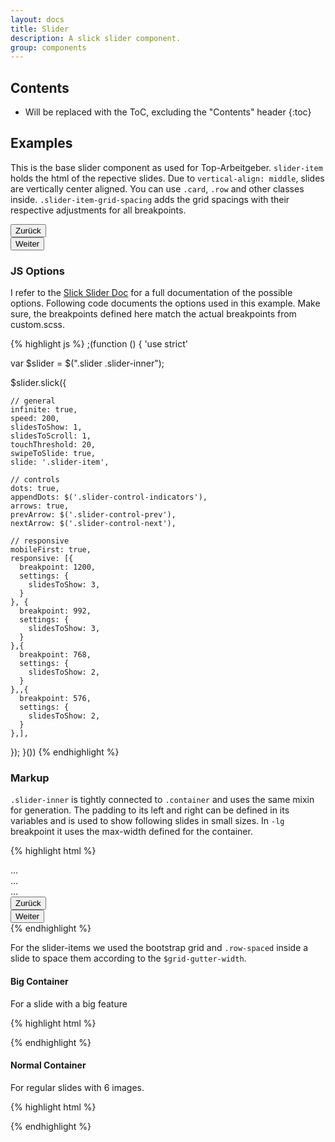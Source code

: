 ```yaml
---
layout: docs
title: Slider
description: A slick slider component.
group: components
---
```


## Contents

* Will be replaced with the ToC, excluding the "Contents" header
{:toc}

## Examples

This is the base slider component as used for Top-Arbeitgeber. `slider-item` holds the html of the repective slides. Due to `vertical-align: middle`, slides are vertically center aligned. You can use `.card`, `.row` and other classes inside. `.slider-item-grid-spacing` adds the grid spacings with their respective adjustments for all breakpoints.

<div class="section-slider slider">
  <div class="slider-inner">
    <div class="slider-item slider-item-grid-spacing">
      <div class="row row-spaced">
        <div class="col-12">
          <div class="card slider-card">
            <div class="card-img p-2">
              <img class="img-fluid" data-src="holder.js/372x220?auto=yes&bg=ccc&fg=000&text=1" alt="">
            </div>
          </div>
        </div>
      </div>
      <div class="row row-spaced">
        <div class="col-6">
          <div class="card slider-card">
            <div class="card-img p-2">
              <img class="img-fluid" data-src="holder.js/160x85?auto=yes&bg=ccc&fg=000&text=1" alt="">
            </div>
          </div>
        </div>
        <div class="col-6">
          <div class="card slider-card">
            <div class="card-img p-2">
              <img class="img-fluid" data-src="holder.js/160x85?auto=yes&bg=ccc&fg=000&text=1" alt="">
            </div>
          </div>
        </div>
      </div>
    </div>
    <div class="slider-item slider-item-grid-spacing">
      <div class="row row-spaced">
        <div class="col-6">
          <div class="card slider-card">
            <div class="card-img p-2">
              <img class="img-fluid" data-src="holder.js/160x85?auto=yes&bg=ccc&fg=000&text=2" alt="">
            </div>
          </div>
        </div>
        <div class="col-6">
          <div class="card slider-card">
            <div class="card-img p-2">
              <img class="img-fluid" data-src="holder.js/160x85?auto=yes&bg=ccc&fg=000&text=2" alt="">
            </div>
          </div>
        </div>
      </div>
      <div class="row row-spaced">
        <div class="col-6">
          <div class="card slider-card">
            <div class="card-img p-2">
              <img class="img-fluid" data-src="holder.js/160x85?auto=yes&bg=ccc&fg=000&text=2" alt="">
            </div>
          </div>
        </div>
        <div class="col-6">
          <div class="card slider-card">
            <div class="card-img p-2">
              <img class="img-fluid" data-src="holder.js/160x85?auto=yes&bg=ccc&fg=000&text=2" alt="">
            </div>
          </div>
        </div>
      </div>
      <div class="row row-spaced">
        <div class="col-6">
          <div class="card slider-card">
            <div class="card-img p-2">
              <img class="img-fluid" data-src="holder.js/160x85?auto=yes&bg=ccc&fg=000&text=2" alt="">
            </div>
          </div>
        </div>
        <div class="col-6">
          <div class="card slider-card">
            <div class="card-img p-2">
              <img class="img-fluid" data-src="holder.js/160x85?auto=yes&bg=ccc&fg=000&text=2" alt="">
            </div>
          </div>
        </div>
      </div>
    </div>
    <div class="slider-item slider-item-grid-spacing">
      <div class="row row-spaced">
        <div class="col-6">
          <div class="card slider-card">
            <div class="card-img p-2">
              <img class="img-fluid" data-src="holder.js/160x85?auto=yes&bg=ccc&fg=000&text=3" alt="">
            </div>
          </div>
        </div>
        <div class="col-6">
          <div class="card slider-card">
            <div class="card-img p-2">
              <img class="img-fluid" data-src="holder.js/160x85?auto=yes&bg=ccc&fg=000&text=3" alt="">
            </div>
          </div>
        </div>
      </div>
      <div class="row row-spaced">
        <div class="col-6">
          <div class="card slider-card">
            <div class="card-img p-2">
              <img class="img-fluid" data-src="holder.js/160x85?auto=yes&bg=ccc&fg=000&text=3" alt="">
            </div>
          </div>
        </div>
        <div class="col-6">
          <div class="card slider-card">
            <div class="card-img p-2">
              <img class="img-fluid" data-src="holder.js/160x85?auto=yes&bg=ccc&fg=000&text=3" alt="">
            </div>
          </div>
        </div>
      </div>
      <div class="row row-spaced">
        <div class="col-6">
          <div class="card slider-card">
            <div class="card-img p-2">
              <img class="img-fluid" data-src="holder.js/160x85?auto=yes&bg=ccc&fg=000&text=3" alt="">
            </div>
          </div>
        </div>
        <div class="col-6">
          <div class="card slider-card">
            <div class="card-img p-2">
              <img class="img-fluid" data-src="holder.js/160x85?auto=yes&bg=ccc&fg=000&text=3" alt="">
            </div>
          </div>
        </div>
      </div>
    </div>
    <div class="slider-item slider-item-grid-spacing">
      <div class="row row-spaced">
        <div class="col-6">
          <div class="card slider-card">
            <div class="card-img p-2">
              <img class="img-fluid" data-src="holder.js/160x85?auto=yes&bg=ccc&fg=000&text=4" alt="">
            </div>
          </div>
        </div>
        <div class="col-6">
          <div class="card slider-card">
            <div class="card-img p-2">
              <img class="img-fluid" data-src="holder.js/160x85?auto=yes&bg=ccc&fg=000&text=4" alt="">
            </div>
          </div>
        </div>
      </div>
      <div class="row row-spaced">
        <div class="col-6">
          <div class="card slider-card">
            <div class="card-img p-2">
              <img class="img-fluid" data-src="holder.js/160x85?auto=yes&bg=ccc&fg=000&text=4" alt="">
            </div>
          </div>
        </div>
        <div class="col-6">
          <div class="card slider-card">
            <div class="card-img p-2">
              <img class="img-fluid" data-src="holder.js/160x85?auto=yes&bg=ccc&fg=000&text=4" alt="">
            </div>
          </div>
        </div>
      </div>
      <div class="row row-spaced">
        <div class="col-6">
          <div class="card slider-card">
            <div class="card-img p-2">
              <img class="img-fluid" data-src="holder.js/160x85?auto=yes&bg=ccc&fg=000&text=4" alt="">
            </div>
          </div>
        </div>
        <div class="col-6">
          <div class="card slider-card">
            <div class="card-img p-2">
              <img class="img-fluid" data-src="holder.js/160x85?auto=yes&bg=ccc&fg=000&text=4" alt="">
            </div>
          </div>
        </div>
      </div>
    </div>
    <div class="slider-item slider-item-grid-spacing">
      <div class="row row-spaced">
        <div class="col-6">
          <div class="card slider-card">
            <div class="card-img p-2">
              <img class="img-fluid" data-src="holder.js/160x85?auto=yes&bg=ccc&fg=000&text=5" alt="">
            </div>
          </div>
        </div>
        <div class="col-6">
          <div class="card slider-card">
            <div class="card-img p-2">
              <img class="img-fluid" data-src="holder.js/160x85?auto=yes&bg=ccc&fg=000&text=5" alt="">
            </div>
          </div>
        </div>
      </div>
      <div class="row row-spaced">
        <div class="col-6">
          <div class="card slider-card">
            <div class="card-img p-2">
              <img class="img-fluid" data-src="holder.js/160x85?auto=yes&bg=ccc&fg=000&text=5" alt="">
            </div>
          </div>
        </div>
        <div class="col-6">
          <div class="card slider-card">
            <div class="card-img p-2">
              <img class="img-fluid" data-src="holder.js/160x85?auto=yes&bg=ccc&fg=000&text=5" alt="">
            </div>
          </div>
        </div>
      </div>
      <div class="row row-spaced">
        <div class="col-6">
          <div class="card slider-card">
            <div class="card-img p-2">
              <img class="img-fluid" data-src="holder.js/160x85?auto=yes&bg=ccc&fg=000&text=5" alt="">
            </div>
          </div>
        </div>
        <div class="col-6">
          <div class="card slider-card">
            <div class="card-img p-2">
              <img class="img-fluid" data-src="holder.js/160x85?auto=yes&bg=ccc&fg=000&text=5" alt="">
            </div>
          </div>
        </div>
      </div>
    </div>
    <div class="slider-item slider-item-grid-spacing">
      <div class="row row-spaced">
        <div class="col-6">
          <div class="card slider-card">
            <div class="card-img p-2">
              <img class="img-fluid" data-src="holder.js/160x85?auto=yes&bg=ccc&fg=000&text=6" alt="">
            </div>
          </div>
        </div>
        <div class="col-6">
          <div class="card slider-card">
            <div class="card-img p-2">
              <img class="img-fluid" data-src="holder.js/160x85?auto=yes&bg=ccc&fg=000&text=6" alt="">
            </div>
          </div>
        </div>
      </div>
      <div class="row row-spaced">
        <div class="col-6">
          <div class="card slider-card">
            <div class="card-img p-2">
              <img class="img-fluid" data-src="holder.js/160x85?auto=yes&bg=ccc&fg=000&text=6" alt="">
            </div>
          </div>
        </div>
        <div class="col-6">
          <div class="card slider-card">
            <div class="card-img p-2">
              <img class="img-fluid" data-src="holder.js/160x85?auto=yes&bg=ccc&fg=000&text=6" alt="">
            </div>
          </div>
        </div>
      </div>
      <div class="row row-spaced">
        <div class="col-6">
          <div class="card slider-card">
            <div class="card-img p-2">
              <img class="img-fluid" data-src="holder.js/160x85?auto=yes&bg=ccc&fg=000&text=6" alt="">
            </div>
          </div>
        </div>
        <div class="col-6">
          <div class="card slider-card">
            <div class="card-img p-2">
              <img class="img-fluid" data-src="holder.js/160x85?auto=yes&bg=ccc&fg=000&text=6" alt="">
            </div>
          </div>
        </div>
      </div>
    </div>
    <div class="slider-item slider-item-grid-spacing">
      <div class="row row-spaced">
        <div class="col-6">
          <div class="card slider-card">
            <div class="card-img p-2">
              <img class="img-fluid" data-src="holder.js/160x85?auto=yes&bg=ccc&fg=000&text=7" alt="">
            </div>
          </div>
        </div>
        <div class="col-6">
          <div class="card slider-card">
            <div class="card-img p-2">
              <img class="img-fluid" data-src="holder.js/160x85?auto=yes&bg=ccc&fg=000&text=7" alt="">
            </div>
          </div>
        </div>
      </div>
      <div class="row row-spaced">
        <div class="col-6">
          <div class="card slider-card">
            <div class="card-img p-2">
              <img class="img-fluid" data-src="holder.js/160x85?auto=yes&bg=ccc&fg=000&text=7" alt="">
            </div>
          </div>
        </div>
        <div class="col-6">
          <div class="card slider-card">
            <div class="card-img p-2">
              <img class="img-fluid" data-src="holder.js/160x85?auto=yes&bg=ccc&fg=000&text=7" alt="">
            </div>
          </div>
        </div>
      </div>
      <div class="row row-spaced">
        <div class="col-6">
          <div class="card slider-card">
            <div class="card-img p-2">
              <img class="img-fluid" data-src="holder.js/160x85?auto=yes&bg=ccc&fg=000&text=7" alt="">
            </div>
          </div>
        </div>
        <div class="col-6">
          <div class="card slider-card">
            <div class="card-img p-2">
              <img class="img-fluid" data-src="holder.js/160x85?auto=yes&bg=ccc&fg=000&text=7" alt="">
            </div>
          </div>
        </div>
      </div>
    </div>
    <div class="slider-item slider-item-grid-spacing">
      <div class="row row-spaced">
        <div class="col-6">
          <div class="card slider-card">
            <div class="card-img p-2">
              <img class="img-fluid" data-src="holder.js/160x85?auto=yes&bg=ccc&fg=000&text=8" alt="">
            </div>
          </div>
        </div>
        <div class="col-6">
          <div class="card slider-card">
            <div class="card-img p-2">
              <img class="img-fluid" data-src="holder.js/160x85?auto=yes&bg=ccc&fg=000&text=8" alt="">
            </div>
          </div>
        </div>
      </div>
      <div class="row row-spaced">
        <div class="col-6">
          <div class="card slider-card">
            <div class="card-img p-2">
              <img class="img-fluid" data-src="holder.js/160x85?auto=yes&bg=ccc&fg=000&text=8" alt="">
            </div>
          </div>
        </div>
        <div class="col-6">
          <div class="card slider-card">
            <div class="card-img p-2">
              <img class="img-fluid" data-src="holder.js/160x85?auto=yes&bg=ccc&fg=000&text=8" alt="">
            </div>
          </div>
        </div>
      </div>
      <div class="row row-spaced">
        <div class="col-6">
          <div class="card slider-card">
            <div class="card-img p-2">
              <img class="img-fluid" data-src="holder.js/160x85?auto=yes&bg=ccc&fg=000&text=8" alt="">
            </div>
          </div>
        </div>
        <div class="col-6">
          <div class="card slider-card">
            <div class="card-img p-2">
              <img class="img-fluid" data-src="holder.js/160x85?auto=yes&bg=ccc&fg=000&text=8" alt="">
            </div>
          </div>
        </div>
      </div>
    </div>
  </div>
  <div class="slider-controls">
    <button class="slider-control-prev btn btn-primary btn-rounded btn-prev"><span class="sr-only">Zurück</span></button>
    <div class="slider-control-indicators">
      <!-- Added by Slick -->
    </div>
    <button class="slider-control-next btn btn-primary btn-rounded btn-next"><span class="sr-only">Weiter</span></button>
  </div>
</div>

### JS Options

I refer to the [Slick Slider Doc](http://kenwheeler.github.io/slick/#settings) for a full documentation of the possible options. Following code documents the options used in this example. Make sure, the breakpoints defined here match the actual breakpoints from custom.scss.

{% highlight js %}
;(function () {
  'use strict'

  var $slider = $(".slider .slider-inner");

  $slider.slick({

    // general
    infinite: true,
    speed: 200,
    slidesToShow: 1,
    slidesToScroll: 1,
    touchThreshold: 20,
    swipeToSlide: true,
    slide: '.slider-item',

    // controls
    dots: true,
    appendDots: $('.slider-control-indicators'),
    arrows: true,
    prevArrow: $('.slider-control-prev'),
    nextArrow: $('.slider-control-next'),

    // responsive
    mobileFirst: true,
    responsive: [{
      breakpoint: 1200,
      settings: {
        slidesToShow: 3,
      }
    }, {
      breakpoint: 992,
      settings: {
        slidesToShow: 3,
      }
    },{
      breakpoint: 768,
      settings: {
        slidesToShow: 2,
      }
    },,{
      breakpoint: 576,
      settings: {
        slidesToShow: 2,
      }
    },],
  });
}())
{% endhighlight %}

### Markup

`.slider-inner` is tightly connected to `.container` and uses the same mixin for generation. The padding to its left and right can be defined in its variables and is used to show following slides in small sizes. In `-lg` breakpoint it uses the max-width defined for the container.

{% highlight html %}
<div class="section-slider slider">
  <div class="slider-inner">
    <div class="slider-item slider-item-grid-spacing">
      ...
    </div>
    <div class="slider-item slider-item-grid-spacing">
      ...
    </div>
    ...
  </div>
  <div class="slider-controls">
    <button class="slider-control-prev btn btn-primary btn-rounded btn-prev"><span class="sr-only">Zurück</span></button>
    <div class="slider-control-indicators">
      <!-- Added by Slick -->
    </div>
    <button class="slider-control-next btn btn-primary btn-rounded btn-next"><span class="sr-only">Weiter</span></button>
  </div>
</div>
{% endhighlight %}

For the slider-items we used the bootstrap grid and `.row-spaced` inside a slide to space them according to the `$grid-gutter-width`.

#### Big Container

For a slide with a big feature

{% highlight html %}
<div class="slider-item slider-item-grid-spacing">
  <div class="row row-spaced">
    <div class="col-12">
      <div class="card slider-card">
        <div class="card-img p-2">
          <img class="img-fluid" data-src="holder.js/372x220?auto=yes&bg=ccc&fg=000&text=1" alt="">
        </div>
      </div>
    </div>
  </div>
  <div class="row row-spaced">
    <div class="col-6">
      <div class="card slider-card">
        <div class="card-img p-2">
          <img class="img-fluid" data-src="holder.js/160x85?auto=yes&bg=ccc&fg=000&text=1" alt="">
        </div>
      </div>
    </div>
    <div class="col-6">
      <div class="card slider-card">
        <div class="card-img p-2">
          <img class="img-fluid" data-src="holder.js/160x85?auto=yes&bg=ccc&fg=000&text=1" alt="">
        </div>
      </div>
    </div>
  </div>
</div>
{% endhighlight %}

#### Normal Container

For regular slides with 6 images.

{% highlight html %}
<div class="slider-item slider-item-grid-spacing">
  <div class="row row-spaced">
    <div class="col-6">
      <div class="card slider-card">
        <div class="card-img p-2">
          <img class="img-fluid" data-src="holder.js/160x85?auto=yes&bg=ccc&fg=000&text=8" alt="">
        </div>
      </div>
    </div>
    <div class="col-6">
      <div class="card slider-card">
        <div class="card-img p-2">
          <img class="img-fluid" data-src="holder.js/160x85?auto=yes&bg=ccc&fg=000&text=8" alt="">
        </div>
      </div>
    </div>
  </div>
  <div class="row row-spaced">
    <div class="col-6">
      <div class="card slider-card">
        <div class="card-img p-2">
          <img class="img-fluid" data-src="holder.js/160x85?auto=yes&bg=ccc&fg=000&text=8" alt="">
        </div>
      </div>
    </div>
    <div class="col-6">
      <div class="card slider-card">
        <div class="card-img p-2">
          <img class="img-fluid" data-src="holder.js/160x85?auto=yes&bg=ccc&fg=000&text=8" alt="">
        </div>
      </div>
    </div>
  </div>
  <div class="row row-spaced">
    <div class="col-6">
      <div class="card slider-card">
        <div class="card-img p-2">
          <img class="img-fluid" data-src="holder.js/160x85?auto=yes&bg=ccc&fg=000&text=8" alt="">
        </div>
      </div>
    </div>
    <div class="col-6">
      <div class="card slider-card">
        <div class="card-img p-2">
          <img class="img-fluid" data-src="holder.js/160x85?auto=yes&bg=ccc&fg=000&text=8" alt="">
        </div>
      </div>
    </div>
  </div>
</div>
{% endhighlight %}